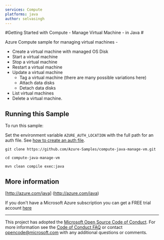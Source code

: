 ```yaml
---
services: Compute
platforms: java
author: selvasingh
---
```


#Getting Started with Compute - Manage Virtual Machine - in Java #


  Azure Compute sample for managing virtual machines -
   - Create a virtual machine with managed OS Disk
   - Start a virtual machine
   - Stop a virtual machine
   - Restart a virtual machine
   - Update a virtual machine
     - Tag a virtual machine (there are many possible variations here)
     - Attach data disks
     - Detach data disks
   - List virtual machines
   - Delete a virtual machine.
 

## Running this Sample ##

To run this sample:

Set the environment variable `AZURE_AUTH_LOCATION` with the full path for an auth file. See [how to create an auth file](https://github.com/Azure/azure-sdk-for-java/blob/master/AUTH.md).

    git clone https://github.com/Azure-Samples/compute-java-manage-vm.git

    cd compute-java-manage-vm

    mvn clean compile exec:java

## More information ##

[http://azure.com/java] (http://azure.com/java)

If you don't have a Microsoft Azure subscription you can get a FREE trial account [here](http://go.microsoft.com/fwlink/?LinkId=330212)

---

This project has adopted the [Microsoft Open Source Code of Conduct](https://opensource.microsoft.com/codeofconduct/). For more information see the [Code of Conduct FAQ](https://opensource.microsoft.com/codeofconduct/faq/) or contact [opencode@microsoft.com](mailto:opencode@microsoft.com) with any additional questions or comments.